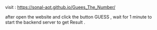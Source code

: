 visit : https://sonal-aot.github.io/Guees_The_Number/

after open the website and click the button GUESS , wait for 1 minute to start the backend server to get Result .
